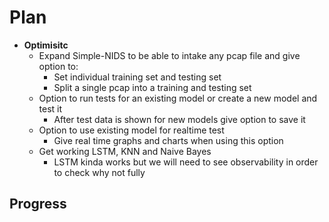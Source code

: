 # Plan
- **Optimisitc** 
	- Expand Simple-NIDS to be able to intake any pcap file and give option to:
		- Set individual training set and testing set
		- Split a single pcap into a training and testing set
	- Option to run tests for an existing model or create a new model and test it
		- After test data is shown for new models give option to save it
	- Option to use existing model for realtime test
		- Give real time graphs and charts when using this option
	- Get working LSTM, KNN and Naive Bayes
		- LSTM kinda works but we will need to see observability in order to check why not fully

## Progress